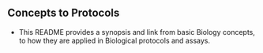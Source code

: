 ## Concepts to Protocols

* This README provides a synopsis and link from basic Biology concepts, to how they are applied in Biological protocols and assays.
